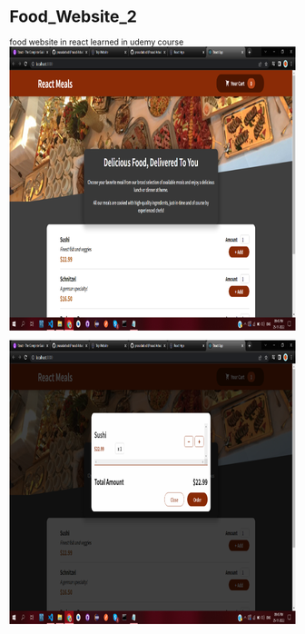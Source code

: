 # Food_Website_2
food website in react learned in udemy course
<img src="https://github.com/prasadarbad/Food_Website_2/blob/main/Screenshots/Screenshot%20(180).png" height= "500" width="900"/>

<img src="https://github.com/prasadarbad/Food_Website_2/blob/main/Screenshots/Screenshot%20(181).png" height= "500" width="900"/>
